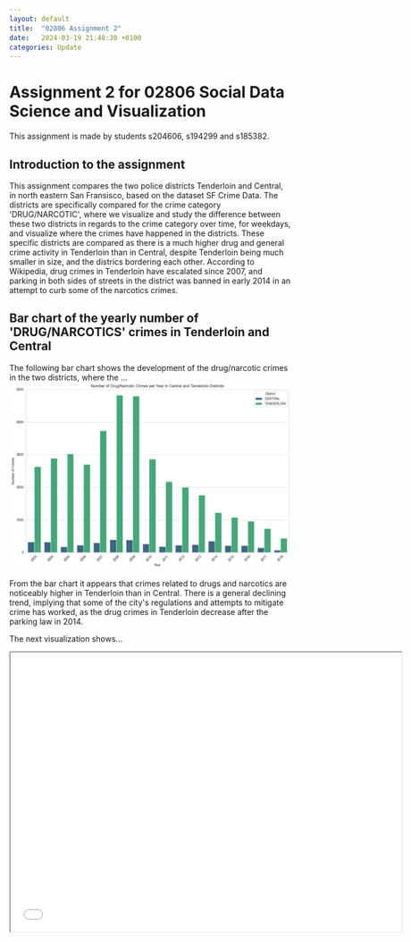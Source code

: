```yaml
---
layout: default
title:  "02806 Assignment 2"
date:   2024-03-19 21:48:30 +0100
categories: Update
---
```



# Assignment 2 for 02806 Social Data Science and Visualization
This assignment is made by students s204606, s194299 and s185382. 

## Introduction to the assignment
This assignment compares the two police districts Tenderloin and Central, in north eastern San Fransisco, based on the dataset SF Crime Data. The districts are specifically compared for the crime category 'DRUG/NARCOTIC', where we visualize and study the difference between these two districts in regards to the crime category over time, for weekdays, and visualize where the crimes have happened in the districts. These specific districts are compared as there is a much higher drug and general crime activity in Tenderloin than in Central, despite Tenderloin being much smaller in size, and the districs bordering each other. According to Wikipedia, drug crimes in Tenderloin have escalated since 2007, and parking in both sides of streets in the district was banned in early 2014 in an attempt to curb some of the narcotics crimes. 


## Bar chart of the yearly number of 'DRUG/NARCOTICS' crimes in Tenderloin and Central
The following bar chart shows the development of the drug/narcotic crimes in the two districts, where the ... 
![Bar chart of Tenderloin and Central](https://github.com/AndersNielsen77/AndersNielsen77.github.io/blob/main/docs/assets/images/yearsPerDistrictsDrugs.png?raw=true)

From the bar chart it appears that crimes related to drugs and narcotics are noticeably higher in Tenderloin than in Central. There is a general declining trend, implying that some of the city's regulations and attempts to mitigate crime has worked, as the drug crimes in Tenderloin decrease after the parking law in 2014.  


The next visualization shows... 
<iframe src="/heat_mapnew.html" height="500" width="700"></iframe>

